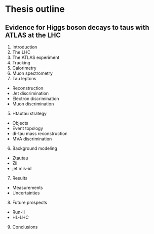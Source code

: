 # Thesis outline

## Evidence for Higgs boson decays to taus with ATLAS at the LHC

1. Introduction
2. The LHC
3. The ATLAS experiment
  1. Tracking
  2. Calorimetry
  3. Muon spectrometry
4. Tau leptons
  + Reconstruction
  + Jet discrimination
  + Electron discrimination
  + Muon discrimination
5. Htautau strategy
  + Objects
  + Event topology
  + di-tau mass reconstruction
  + MVA discrimination
6. Background modeling
  + Ztautau
  + Zll
  + jet mis-id
7. Results
  + Measurements
  + Uncertainties
8. Future prospects
  + Run-II
  + HL-LHC
9. Conclusions


